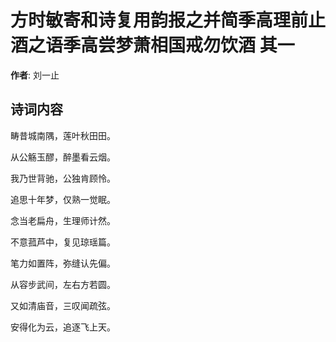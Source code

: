 # 方时敏寄和诗复用韵报之并简季高理前止酒之语季高尝梦萧相国戒勿饮酒  其一

**作者**: 刘一止

## 诗词内容

畴昔城南隅，莲叶秋田田。

从公觞玉醪，醉墨看云烟。

我乃世背驰，公独肯顾怜。

追思十年梦，仅熟一觉眠。

念当老扁舟，生理师计然。

不意菰芦中，复见琼瑶篇。

笔力如置阵，弥缝认先偏。

从容步武间，左右方若圆。

又如清庙音，三叹闻疏弦。

安得化为云，追逐飞上天。

